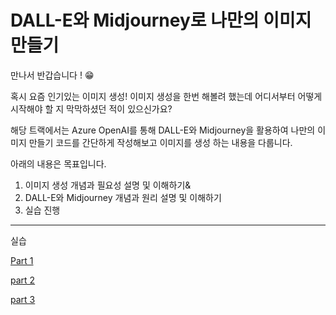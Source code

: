 # DALL-E와 Midjourney로 나만의 이미지 만들기

만나서 반갑습니다 ! 😁

혹시 요즘 인기있는 이미지 생성! 이미지 생성을 한번 해볼려 했는데 어디서부터 어떻게 시작해야 할 지 막막하셨던 적이 있으신가요?

해당 트랙에서는 Azure OpenAI를 통해 DALL-E와 Midjourney을 활용하여 나만의 이미지 만들기 코드를 간단하게 작성해보고 이미지를 생성 하는 내용을 다룹니다.

아래의 내용은 목표입니다.

1. 이미지 생성 개념과 필요성 설명 및 이해하기&
2. DALL-E와 Midjourney 개념과 원리 설명 및 이해하기
3. 실습 진행

---

실습

[Part 1](./CreateImages-AzureOpenAI-mdfile/Part%201%204cdfe31af0a34df2ad5fb37f79ed7da8.md)

[part 2](./CreateImages-AzureOpenAI-mdfile/part%202%204d88fc6d876d4e148372fae2fcbc3969.md)

[part 3](./CreateImages-AzureOpenAI-mdfile/part%203%208b223f78dfaa485f9a945806f4c1f5a9.md)
